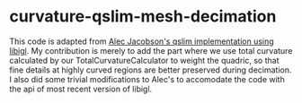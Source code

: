 # curvature-qslim-mesh-decimation

This code is adapted from [Alec Jacobson's qslim implementation using libigl](https://www.alecjacobson.com/weblog/?tag=qslim). My contribution is merely to add the part where we use total curvature calculated by our TotalCurvatureCalculator to weight the quadric, so that fine details at highly curved regions are better preserved during decimation. I also did some trivial modifications to Alec's to accomodate the code with the api of most recent version of libigl.


